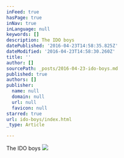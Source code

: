 ```yaml
---
inFeed: true
hasPage: true
inNav: true
inLanguage: null
keywords: []
description: The IDO boys
datePublished: '2016-04-23T14:58:35.825Z'
dateModified: '2016-04-23T14:58:30.260Z'
title: ''
author: []
sourcePath: _posts/2016-04-23-ido-boys.md
published: true
authors: []
publisher:
  name: null
  domain: null
  url: null
  favicon: null
starred: true
url: ido-boys/index.html
_type: Article

---
```

The IDO boys
![](https://the-grid-user-content.s3-us-west-2.amazonaws.com/cf141ea0-25b6-4e38-81fc-75079d9208b0.jpg)